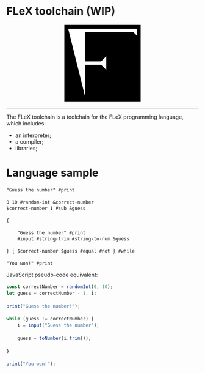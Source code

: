 # FLeX toolchain (WIP)
<div align="center">

![FLeX toolchain logo](./logo.png)

</div><hr>

The FLeX toolchain is a toolchain for the FLeX programming language, which includes:
 - an interpreter;
 - a compiler;
 - libraries;

# Language sample
```
"Guess the number" #print

0 10 #random-int &correct-number
$correct-number 1 #sub &guess

{

    "Guess the number" #print
    #input #string-trim #string-to-num &guess

} { $correct-number $guess #equal #not } #while

"You won!" #print
```
JavaScript pseudo-code equivalent:
```javascript
const correctNumber = randomInt(0, 10);
let guess = correctNumber - 1, i;

print("Guess the number!");

while (guess != correctNumber) {
    i = input("Guess the number");

    guess = toNumber(i.trim());

}

print("You won!");
```
